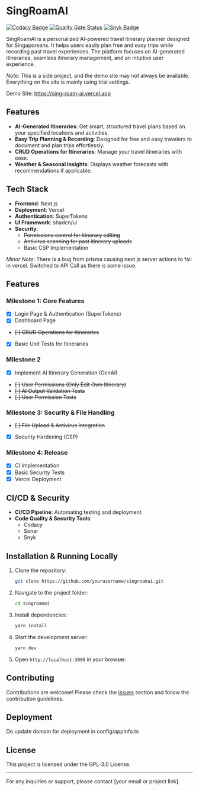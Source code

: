 # SingRoamAI

[![Codacy Badge](https://app.codacy.com/project/badge/Grade/4bd60097b63e4451a251141f8c1e7feb)](https://app.codacy.com/gh/souless94/SingRoamAI/dashboard?utm_source=gh&utm_medium=referral&utm_content=&utm_campaign=Badge_grade)
[![Quality Gate Status](https://sonarcloud.io/api/project_badges/measure?project=souless94_SingRoamAI&metric=alert_status)](https://sonarcloud.io/summary/new_code?id=souless94_SingRoamAI)
[![Snyk Badge](https://snyk.io/test/github/souless94/SingRoamAI/badge.svg)](https://snyk.io/test/github/souless94/SingRoamAI)

SingRoamAI is a personalized AI-powered travel itinerary planner designed for Singaporeans. It helps users easily plan free and easy trips while recording past travel experiences. The platform focuses on AI-generated itineraries, seamless itinerary management, and an intuitive user experience.

*Note*: This is a side project, and the demo site may not always be available. Everything on the site is mainly using trial settings.


Demo Site: https://sing-roam-ai.vercel.app


## Features
- **AI-Generated Itineraries**: Get smart, structured travel plans based on your specified locations and activities.
- **Easy Trip Planning & Recording**: Designed for free and easy travelers to document and plan trips effortlessly.
- **CRUD Operations for Itineraries**: Manage your travel itineraries with ease.
- **Weather & Seasonal Insights**: Displays weather forecasts with recommendations if applicable.


## Tech Stack
- **Frontend**: Next.js
- **Deployment**: Vercel
- **Authentication**: SuperTokens
- **UI Framework**: shadcn/ui
- **Security**:
  - ~~Permissions control for itinerary editing~~
  - ~~Antivirus scanning for past itinerary uploads~~
  - Basic CSP Implementation

*Minor Note*: There is a bug from prisma causing next js server actions to fail in vercel. Switched to API Call as there is some issue.

## Features
### **Milestone 1: Core Features**
- [x] Login Page & Authentication (SuperTokens)
- [x] Dashboard Page
- ~~[ ] CRUD Operations for Itineraries~~
- [x] Basic Unit Tests for Itineraries

### **Milestone 2**
- [x] Implement AI Itinerary Generation (GenAI)
- ~~[ ] User Permissions (Only Edit Own Itinerary)~~
- ~~[ ] AI Output Validation Tests~~
- ~~[ ] User Permission Tests~~

### **Milestone 3: Security & File Handling**
- ~~[ ] File Upload & Antivirus Integration~~
- [x] Security Hardening (CSP)

### **Milestone 4: Release**
- [x] CI Implementation
- [x] Basic Security Tests
- [x] Vercel Deployment

## CI/CD & Security
- **CI/CD Pipeline**: Automating testing and deployment
- **Code Quality & Security Tools**:
  - Codacy
  - Sonar
  - Snyk

## Installation & Running Locally
1. Clone the repository:
   ```sh
   git clone https://github.com/yourusername/singroamai.git
   ```
2. Navigate to the project folder:
   ```sh
   cd singroamai
   ```
3. Install dependencies:
   ```sh
   yarn install
   ```
4. Start the development server:
   ```sh
   yarn dev
   ```
5. Open `http://localhost:3000` in your browser.

## Contributing
Contributions are welcome! Please check the [issues](https://github.com/yourusername/singroamai/issues) section and follow the contribution guidelines.

## Deployment
Do update domain for deployment in config/appInfo.ts

## License
This project is licensed under the GPL-3.0 License.

---
For any inquiries or support, please contact [your email or project link].

